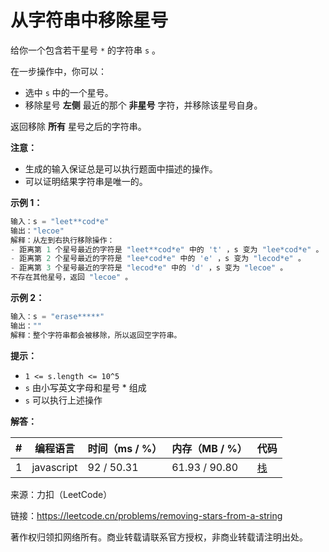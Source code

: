 # 从字符串中移除星号

给你一个包含若干星号 `*` 的字符串 `s` 。

在一步操作中，你可以：

- 选中 `s` 中的一个星号。
- 移除星号 **左侧** 最近的那个 **非星号** 字符，并移除该星号自身。

返回移除 **所有** 星号之后的字符串。

**注意：**

- 生成的输入保证总是可以执行题面中描述的操作。
- 可以证明结果字符串是唯一的。

**示例 1：**

``` javascript
输入：s = "leet**cod*e"
输出："lecoe"
解释：从左到右执行移除操作：
- 距离第 1 个星号最近的字符是 "leet**cod*e" 中的 't' ，s 变为 "lee*cod*e" 。
- 距离第 2 个星号最近的字符是 "lee*cod*e" 中的 'e' ，s 变为 "lecod*e" 。
- 距离第 3 个星号最近的字符是 "lecod*e" 中的 'd' ，s 变为 "lecoe" 。
不存在其他星号，返回 "lecoe" 。
```

**示例 2：**

``` javascript
输入：s = "erase*****"
输出：""
解释：整个字符串都会被移除，所以返回空字符串。
```

**提示：**

- `1 <= s.length <= 10^5`
- `s` 由小写英文字母和星号 * 组成
- `s` 可以执行上述操作

**解答：**

**#**|**编程语言**|**时间（ms / %）**|**内存（MB / %）**|**代码**
--|--|--|--|--
1|javascript|92 / 50.31|61.93 / 90.80|[栈](./javascript/ac_v1.js)

来源：力扣（LeetCode）

链接：https://leetcode.cn/problems/removing-stars-from-a-string

著作权归领扣网络所有。商业转载请联系官方授权，非商业转载请注明出处。
